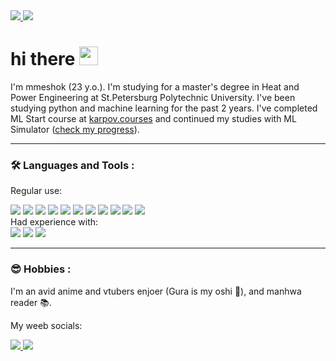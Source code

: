 <div id="badges">
  <a href="t.me/m_meshok">
    <img src="https://img.shields.io/badge/m__meshok-2CA5E0?style=for-the-badge&logo=telegram&logoColor=white"/>
  </a>
  <a href="https://twitter.com/mmmeshok">
    <img src="https://img.shields.io/badge/mmmeshok-%231DA1F2.svg?style=for-the-badge&logo=Twitter&logoColor=white"/>
  </a>
</div>

<h1>
  hi there
  <img src="https://media.giphy.com/media/hvRJCLFzcasrR4ia7z/giphy.gif" width="30px"/>
</h1>

I'm mmeshok (23 y.o.). I'm studying for a master's degree in Heat and Power Engineering at St.Petersburg Polytechnic University. I've been studying python and machine learning for the past 2 years. I've completed ML Start course at [karpov.courses](https://karpov.courses/) and continued my studies with ML Simulator ([check my progress](https://lab.karpov.courses/live_certificate/490fa043-4155-4d47-a453-5d939cd7dfbb/)). 

---
### :hammer_and_wrench: Languages and Tools :
Regular use:
<div id="badges">
  <img src="https://img.shields.io/badge/Python-3776AB?style=for-the-badge&logo=python&logoColor=white"/>
  <img src="https://img.shields.io/badge/pandas-%23150458.svg?style=for-the-badge&logo=pandas&logoColor=white"/>
  <img src="https://img.shields.io/badge/numpy-%23013243.svg?style=for-the-badge&logo=numpy&logoColor=white"/>
  <img src="https://img.shields.io/badge/scikit--learn-%23F7931E.svg?style=for-the-badge&logo=scikit-learn&logoColor=white"/>
  <img src="https://img.shields.io/badge/SciPy-%230C55A5.svg?style=for-the-badge&logo=scipy&logoColor=%white"/>
  <img src="https://img.shields.io/badge/jupyter-%23FA0F00.svg?style=for-the-badge&logo=jupyter&logoColor=white"/>
  <img src="https://img.shields.io/badge/git-%23F05032.svg?&style=for-the-badge&logo=git&logoColor=white" />
  <img src="https://img.shields.io/badge/Markdown-000000?style=for-the-badge&logo=markdown&logoColor=white"/>
  <img src="https://img.shields.io/badge/Obsidian-%23483699.svg?style=for-the-badge&logo=obsidian&logoColor=white"/>
  <img src="https://img.shields.io/badge/Matplotlib-%23ffffff.svg?style=for-the-badge&logo=Matplotlib&logoColor=black"/>
  <img src="https://img.shields.io/badge/postgres-%23316192.svg?style=for-the-badge&logo=postgresql&logoColor=white"/>
</div>
Had experience with:
<div id="badges">
  <img src="https://img.shields.io/badge/PyTorch-%23EE4C2C.svg?style=for-the-badge&logo=PyTorch&logoColor=white"/>
  <img src="https://img.shields.io/badge/FastAPI-005571?style=for-the-badge&logo=fastapi"/>
  <img src="https://img.shields.io/badge/apache%20airflow-%23017CEE.svg?&style=for-the-badge&logo=apache%20airflow&logoColor=white" />
</div>

---

### :sunglasses: Hobbies :
I'm an avid anime and vtubers enjoer (Gura is my oshi 🔱), and manhwa reader :books:.

My weeb socials:
<div id="badges">
  <a href="https://shikimori.me/sadmau">
    <img src="https://img.shields.io/badge/shikimori-white.svg?&style=for-the-badge&"/>
  </a>
  <a href="https://mangalib.me/user/7407539">
    <img src="https://img.shields.io/badge/mangalib-%23000000.svg?&style=for-the-badge"/>
  </a>
</div>


